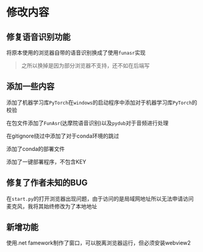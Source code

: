 #  修改内容

## 修复语音识别功能
将原本使用的浏览器自带的语音识别换成了使用`funasr`实现

> 之所以换掉是因为部分浏览器不支持，还不如在后端写

## 添加一些内容

添加了机器学习库`PyTorch`在`windows`的启动程序中添加对于机器学习库`PyTorch`的校验

在包文件添加了`FunAsr`(达摩院语音识别)以及`pydub`对于音频进行处理

在gitignore绕过中添加了对于conda环境的跳过

添加了conda的部署文件

添加了一键部署程序，不包含KEY

## 修复了作者未知的BUG

在`start.py`的打开浏览器出现问题，由于访问的是局域网地址所以无法申请访问麦克风，我将其始终修改为了本地地址

## 新增功能

使用.net famework制作了窗口，可以脱离浏览器运行，但必须安装webview2